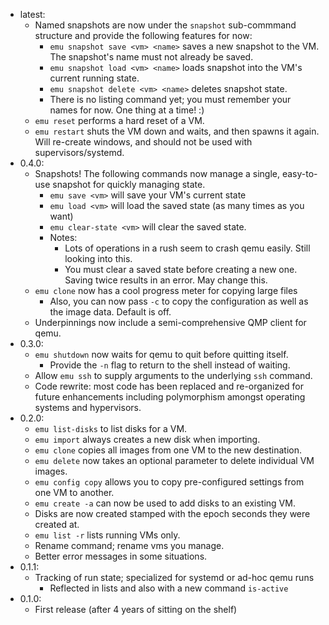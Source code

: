 -   latest:
    -   Named snapshots are now under the `snapshot` sub-commmand structure and provide the following features for now:
        -   `emu snapshot save <vm> <name>` saves a new snapshot to the VM. The snapshot's name must not already be saved.
        -   `emu snapshot load <vm> <name>` loads snapshot into the VM's current running state.
        -   `emu snapshot delete <vm> <name>` deletes snapshot state.
        -   There is no listing command yet; you must remember your names for now. One thing at a time! :)
    -   `emu reset` performs a hard reset of a VM.
    -   `emu restart` shuts the VM down and waits, and then spawns it again. Will re-create windows, and should not be used with supervisors/systemd.
-   0.4.0:
    -   Snapshots! The following commands now manage a single, easy-to-use snapshot for quickly managing state.
        -   `emu save <vm>` will save your VM's current state
        -   `emu load <vm>` will load the saved state (as many times as you want)
        -   `emu clear-state <vm>` will clear the saved state.
        -   Notes:
            -   Lots of operations in a rush seem to crash qemu easily. Still looking into this.
            -   You must clear a saved state before creating a new one. Saving twice results in an error. May change this.
    -   `emu clone` now has a cool progress meter for copying large files
        -   Also, you can now pass `-c` to copy the configuration as well as the image data. Default is off.
    -   Underpinnings now include a semi-comprehensive QMP client for qemu.
-   0.3.0:
    -   `emu shutdown` now waits for qemu to quit before quitting itself.
        -   Provide the `-n` flag to return to the shell instead of waiting.
    -   Allow `emu ssh` to supply arguments to the underlying `ssh` command.
    -   Code rewrite: most code has been replaced and re-organized for future enhancements including polymorphism amongst operating systems and hypervisors.
-   0.2.0:
    -   `emu list-disks` to list disks for a VM.
    -   `emu import` always creates a new disk when importing.
    -   `emu clone` copies all images from one VM to the new destination.
    -   `emu delete` now takes an optional parameter to delete individual VM images.
    -   `emu config copy` allows you to copy pre-configured settings from one VM to another.
    -   `emu create -a` can now be used to add disks to an existing VM.
    -   Disks are now created stamped with the epoch seconds they were created at.
    -   `emu list -r` lists running VMs only.
    -   Rename command; rename vms you manage.
    -   Better error messages in some situations.
-   0.1.1:
    -   Tracking of run state; specialized for systemd or ad-hoc qemu runs
        -   Reflected in lists and also with a new command `is-active`
-   0.1.0:
    -   First release (after 4 years of sitting on the shelf)
